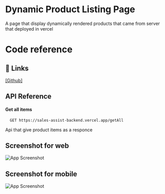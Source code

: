 # Dynamic Product Listing Page

A page that display dynamically rendered products that came from server that deployed in vercel

# Code reference

## 🔗 Links

[[Github]](https://github.com/udaymamidisetti/sales-assist-backend)

## API Reference

#### Get all items

```http
  GET https://sales-assist-backend.vercel.app/getAll
```

Api that give product items as a responce

## Screenshot for web

![App Screenshot](https://res.cloudinary.com/drjnmxyd5/image/upload/v1708141089/screencapture-localhost-3000-2024-02-17-09_07_10_vusoqh.png)

## Screenshot for mobile

![App Screenshot](https://res.cloudinary.com/drjnmxyd5/image/upload/v1708141292/screencapture-localhost-3000-2024-02-17-09_11_00_nhanvp.png)
